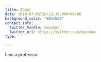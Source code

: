 ```yaml
---
title: About
date: 2019-07-06T20:13:19.000+00:00
background_color: "#B4CEC8"
contact_info:
  twitter_handle: maosboo
  twitter_url: https://twitter.com/maosboo
type: ''

---
```


I am a professor.